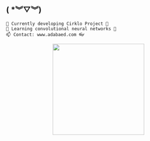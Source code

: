 ## ( *︾▽︾)

	🔭 Currently developing Cirklo Project 🚀
	🌱 Learning convolutional neural networks 🧠
	📫 Contact: www.adabaed.com 👓

<p align="center"><img src="./cat.gif" width="250" margin="auto"></p>

